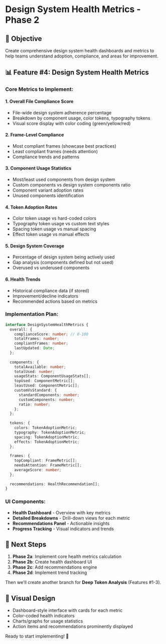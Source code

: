 # Design System Health Metrics - Phase 2

## 🎯 **Objective**
Create comprehensive design system health dashboards and metrics to help teams understand adoption, compliance, and areas for improvement.

## 📊 **Feature #4: Design System Health Metrics**

### Core Metrics to Implement:

#### 1. **Overall File Compliance Score** 
- File-wide design system adherence percentage
- Breakdown by component usage, color tokens, typography tokens
- Visual score display with color coding (green/yellow/red)

#### 2. **Frame-Level Compliance**
- Most compliant frames (showcase best practices)
- Least compliant frames (needs attention)
- Compliance trends and patterns

#### 3. **Component Usage Statistics**
- Most/least used components from design system
- Custom components vs design system components ratio
- Component variant adoption rates
- Unused components identification

#### 4. **Token Adoption Rates**
- Color token usage vs hard-coded colors
- Typography token usage vs custom text styles  
- Spacing token usage vs manual spacing
- Effect token usage vs manual effects

#### 5. **Design System Coverage**
- Percentage of design system being actively used
- Gap analysis (components defined but not used)
- Overused vs underused components

#### 6. **Health Trends**
- Historical compliance data (if stored)
- Improvement/decline indicators
- Recommended actions based on metrics

### Implementation Plan:

```typescript
interface DesignSystemHealthMetrics {
  overall: {
    complianceScore: number; // 0-100
    totalFrames: number;
    compliantFrames: number;
    lastUpdated: Date;
  };
  
  components: {
    totalAvailable: number;
    totalUsed: number;
    usageStats: ComponentUsageStats[];
    topUsed: ComponentMetric[];
    leastUsed: ComponentMetric[];
    customVsStandard: {
      standardComponents: number;
      customComponents: number;
      ratio: number;
    };
  };
  
  tokens: {
    colors: TokenAdoptionMetric;
    typography: TokenAdoptionMetric;
    spacing: TokenAdoptionMetric;
    effects: TokenAdoptionMetric;
  };
  
  frames: {
    topCompliant: FrameMetric[];
    needsAttention: FrameMetric[];
    averageScore: number;
  };
  
  recommendations: HealthRecommendation[];
}
```

### UI Components:
- **Health Dashboard** - Overview with key metrics
- **Detailed Breakdowns** - Drill-down views for each metric
- **Recommendations Panel** - Actionable insights
- **Progress Tracking** - Visual indicators and trends

## 🚀 **Next Steps**

1. **Phase 2a**: Implement core health metrics calculation
2. **Phase 2b**: Create health dashboard UI
3. **Phase 2c**: Add recommendations engine
4. **Phase 2d**: Implement trend tracking

Then we'll create another branch for **Deep Token Analysis** (Features #1-3).

## 🎨 **Visual Design**
- Dashboard-style interface with cards for each metric
- Color-coded health indicators
- Charts/graphs for usage statistics  
- Action items and recommendations prominently displayed

Ready to start implementing! 🚀